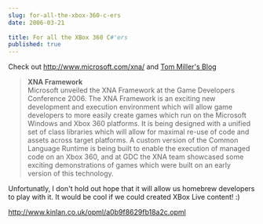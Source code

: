 ```yaml
---
slug: for-all-the-xbox-360-c-ers
date: 2006-03-21
 
title: For all the XBox 360 C#'ers
published: true
---
```

Check out <a href="http://www.microsoft.com/xna/">http://www.microsoft.com/xna/</a> and <a href="http://blogs.msdn.com/tmiller/archive/2006/03/20/556105.aspx">Tom Miller's Blog </a><p /><blockquote class="posterous_medium_quote"><p><strong>XNA Framework</strong><br />Microsoft unveiled the XNA Framework at the Game Developers Conference 2006. The XNA Framework is an exciting new development and execution environment which will allow game developers to more easily create games which run on the Microsoft Windows and Xbox 360 platforms. It is being designed with a unified set of class libraries which will allow for maximal re-use of code and assets across target platforms. A custom version of the Common Language Runtime is being built to enable the execution of managed code on an Xbox 360, and at GDC the XNA team showcased some exciting demonstrations of games which were built on an early version of this technology. </p></blockquote>Unfortunatly, I don't hold out hope that it will allow us homebrew developers to play with it.  It would be cool if we could created XBox Live content! :)<p />http://www.kinlan.co.uk/opml/a0b9f8629fb18a2c.opml<div class="blogger-post-footer"><img class="posterous_download_image" src="https://blogger.googleusercontent.com/tracker/8109338-114293040756498957?l=www.kinlan.co.uk%2Findex.html" height="1" alt="" width="1" /></div>

